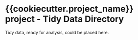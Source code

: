 {{cookiecutter.project_name}} project - Tidy Data Directory
===========

Tidy data, ready for analysis, could be placed here.
